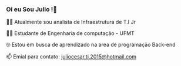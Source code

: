 ### Oi eu Sou Julio !👋


👨‍💻 Atualmente sou analista de Infraestrutura de T.I Jr

👨‍🎓 Estudante de Engenharia de computação - UFMT

🤓 Estou em busca de aprendizado na area de programação Back-end

📫 Emial para contato: juliocesar.ti.2015@hotmail.com

